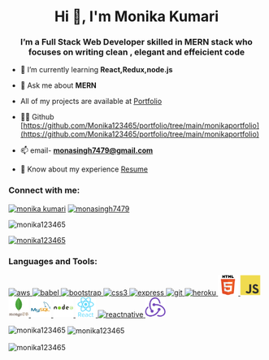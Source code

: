 
<h1 align="center">Hi 👋, I'm Monika Kumari</h1>
<h3 align="center">I’m a Full Stack Web Developer skilled in MERN stack who focuses on writing clean , elegant and effeicient code</h3>



- 🌱 I’m currently learning **React,Redux,node.js**
- 💬 Ask me about **MERN**
-  All of my projects are available at  <a href="https://monika123465.github.io/portfolio/"> Portfolio</a>
- 👨‍💻 Github [https://github.com/Monika123465/portfolio/tree/main/monikaportfolio](https://github.com/Monika123465/portfolio/tree/main/monikaportfolio)
- 📫 email- **monasingh7479@gmail.com**

- 📄 Know about my experience <a href="https://drive.google.com/file/d/1hsRaycrml4Slitwev5f3PYgU3v_eoXTr/view?usp=share_link"> Resume </a>

<h3 align="left">Connect with me:</h3>
<p align="left">
<a href="https://linkedin.com/in/monika kumari" target="blank"><img align="center" src="https://cdn-icons-png.flaticon.com/512/174/174857.png" alt="monika kumari" height="30" width="40" /></a>
<a href="https://codesandbox.com/monasingh7479" target="blank"><img align="center" src="https://encrypted-tbn0.gstatic.com/images?q=tbn:ANd9GcTp4OPnb1PSe_yI-6YpUrv4rRrlauy-RSC7vhinU2nfOQ&s" alt="monasingh7479" height="30" width="40" /></a>
</p>
 <p align="left"> <img src="https://komarev.com/ghpvc/?username=monika123465&label=Profile%20views&color=0e75b6&style=flat" alt="monika123465" /> </p>

<p align="left"> <a href="https://github.com/ryo-ma/github-profile-trophy"><img src="https://github-profile-trophy.vercel.app/?username=monika123465" alt="monika123465" /></a> </p>

<h3 align="left">Languages and Tools:</h3>
<p align="left"> <a href="https://aws.amazon.com" target="_blank" rel="noreferrer"> <img src="https://encrypted-tbn0.gstatic.com/images?q=tbn:ANd9GcQpR2XD0N0hlNIZQtuQ2tZU-1mWsLAruWveLeATrOw9&s" alt="aws" width="40" height="40"/> </a> <a href="https://babeljs.io/" target="_blank" rel="noreferrer"> <img src="https://w1.pngwing.com/pngs/518/449/png-transparent-react-logo-webpack-babel-javascript-npm-github-nodejs-front-and-back-ends.png" alt="babel" width="40" height="40"/> </a> <a href="https://getbootstrap.com" target="_blank" rel="noreferrer"> <img src="https://encrypted-tbn0.gstatic.com/images?q=tbn:ANd9GcRiD0cZQbw6-xaUDK2PDvlHv2yX3DHHX_9pNg-2Gu98KQ&s" alt="bootstrap" width="40" height="40"/> </a> <a href="https://www.w3schools.com/css/" target="_blank" rel="noreferrer"> <img src="https://encrypted-tbn0.gstatic.com/images?q=tbn:ANd9GcRQwMRemSjcbjZ-ipg9NR08K3FtSbakm1nnQ-agHf4&s" alt="css3" width="40" height="40"/> </a> <a href="https://expressjs.com" target="_blank" rel="noreferrer"> <img src="https://www.edureka.co/blog/wp-content/uploads/2019/07/express-logo.png" alt="express" width="40" height="40"/> </a> <a href="https://git-scm.com/" target="_blank" rel="noreferrer"> <img src="https://www.vectorlogo.zone/logos/git-scm/git-scm-icon.svg" alt="git" width="40" height="40"/> </a> <a href="https://heroku.com" target="_blank" rel="noreferrer"> <img src="https://www.vectorlogo.zone/logos/heroku/heroku-icon.svg" alt="heroku" width="40" height="40"/> </a> <a href="https://www.w3.org/html/" target="_blank" rel="noreferrer"> <img src="https://raw.githubusercontent.com/devicons/devicon/master/icons/html5/html5-original-wordmark.svg" alt="html5" width="40" height="40"/> </a> <a href="https://developer.mozilla.org/en-US/docs/Web/JavaScript" target="_blank" rel="noreferrer"> <img src="https://raw.githubusercontent.com/devicons/devicon/master/icons/javascript/javascript-original.svg" alt="javascript" width="40" height="40"/> </a> <a href="https://www.mongodb.com/" target="_blank" rel="noreferrer"> <img src="https://raw.githubusercontent.com/devicons/devicon/master/icons/mongodb/mongodb-original-wordmark.svg" alt="mongodb" width="40" height="40"/> </a> <a href="https://www.mysql.com/" target="_blank" rel="noreferrer"> <img src="https://raw.githubusercontent.com/devicons/devicon/master/icons/mysql/mysql-original-wordmark.svg" alt="mysql" width="40" height="40"/> </a> <a href="https://nodejs.org" target="_blank" rel="noreferrer"> <img src="https://raw.githubusercontent.com/devicons/devicon/master/icons/nodejs/nodejs-original-wordmark.svg" alt="nodejs" width="40" height="40"/> </a> <a href="https://reactjs.org/" target="_blank" rel="noreferrer"> <img src="https://raw.githubusercontent.com/devicons/devicon/master/icons/react/react-original-wordmark.svg" alt="react" width="40" height="40"/> </a> <a href="https://reactnative.dev/" target="_blank" rel="noreferrer"> <img src="https://reactnative.dev/img/header_logo.svg" alt="reactnative" width="40" height="40"/> </a> <a href="https://redux.js.org" target="_blank" rel="noreferrer"> <img src="https://raw.githubusercontent.com/devicons/devicon/master/icons/redux/redux-original.svg" alt="redux" width="40" height="40"/> </a> </p>

<p><img align="left" src="https://github-readme-stats-sigma-five.vercel.app/api/top-langs?username=monika123465&show_icons=true&locale=en&layout=compact" alt="monika123465" /></p>

<p>&nbsp;<img align="center" src="https://github-readme-stats-sigma-five.vercel.app/api?username=monika123465&show_icons=true&locale=en" alt="monika123465" /></p>

<p><img align="center" src="https://github-readme-streak-stats.herokuapp.com/?user=monika123465&" alt="monika123465" /></p>
